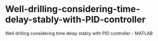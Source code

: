 # Well-drilling-considering-time-delay-stably-with-PID-controller
Well drilling considering time delay stably with PID controller - MATLAB
